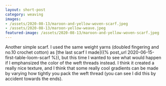 ```yaml
---
layout: short-post
category: weaving
images: 
- /assets/2020-08-13/maroon-and-yellow-woven-scarf.jpeg
- /assets/2020-08-13/maroon-yellow-weave.jpeg
featured-image: /assets/2020-08-13/maroon-and-yellow-woven-scarf.jpeg
---
```

Another simple scarf. I used the same weight yarns (doubled fingering and no.10 crochet cotton) as [the last scarf I made]({% post_url 2020-06-15-first-table-loom-scarf %}), but this time I wanted to see what would happen if I emphansized the color of the weft threads instead. I think it created a really nice texture, and I think that some really cool gradients can be made by varying how tightly you pack the weft thread (you can see I did this by accident towards the ends). 
